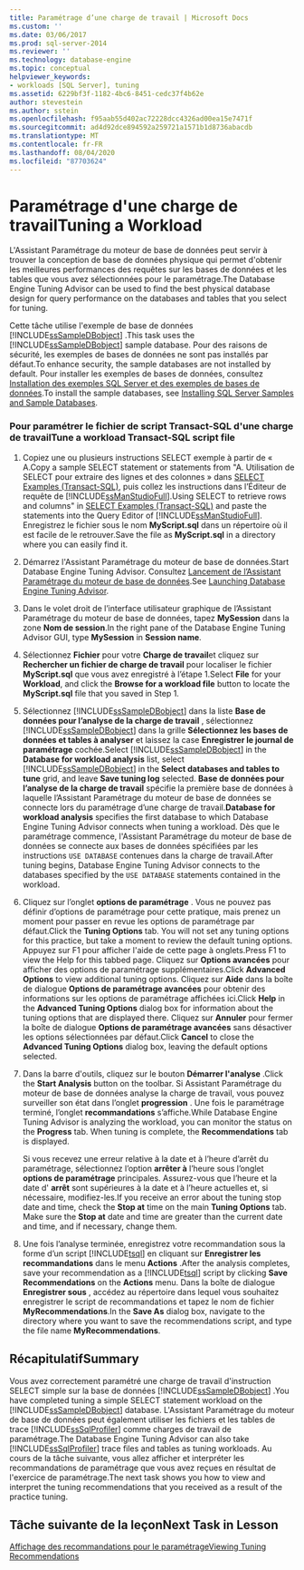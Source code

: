 ```yaml
---
title: Paramétrage d’une charge de travail | Microsoft Docs
ms.custom: ''
ms.date: 03/06/2017
ms.prod: sql-server-2014
ms.reviewer: ''
ms.technology: database-engine
ms.topic: conceptual
helpviewer_keywords:
- workloads [SQL Server], tuning
ms.assetid: 6229bf3f-1182-4bc6-8451-cedc37f4b62e
author: stevestein
ms.author: sstein
ms.openlocfilehash: f95aab55d402ac72228dcc4326ad00ea15e7471f
ms.sourcegitcommit: ad4d92dce894592a259721a1571b1d8736abacdb
ms.translationtype: MT
ms.contentlocale: fr-FR
ms.lasthandoff: 08/04/2020
ms.locfileid: "87703624"
---
```

# <a name="tuning-a-workload"></a><span data-ttu-id="83031-102">Paramétrage d'une charge de travail</span><span class="sxs-lookup"><span data-stu-id="83031-102">Tuning a Workload</span></span>
  <span data-ttu-id="83031-103">L'Assistant Paramétrage du moteur de base de données peut servir à trouver la conception de base de données physique qui permet d'obtenir les meilleures performances des requêtes sur les bases de données et les tables que vous avez sélectionnées pour le paramétrage.</span><span class="sxs-lookup"><span data-stu-id="83031-103">The Database Engine Tuning Advisor can be used to find the best physical database design for query performance on the databases and tables that you select for tuning.</span></span>  
  
 <span data-ttu-id="83031-104">Cette tâche utilise l'exemple de base de données [!INCLUDE[ssSampleDBobject](../../includes/sssampledbobject-md.md)] .</span><span class="sxs-lookup"><span data-stu-id="83031-104">This task uses the [!INCLUDE[ssSampleDBobject](../../includes/sssampledbobject-md.md)] sample database.</span></span> <span data-ttu-id="83031-105">Pour des raisons de sécurité, les exemples de bases de données ne sont pas installés par défaut.</span><span class="sxs-lookup"><span data-stu-id="83031-105">To enhance security, the sample databases are not installed by default.</span></span> <span data-ttu-id="83031-106">Pour installer les exemples de bases de données, consultez [Installation des exemples SQL Server et des exemples de bases de données](http://sqlserversamples.codeplex.com).</span><span class="sxs-lookup"><span data-stu-id="83031-106">To install the sample databases, see [Installing SQL Server Samples and Sample Databases](http://sqlserversamples.codeplex.com).</span></span>  
  
### <a name="tune-a-workload-transact-sql-script-file"></a><span data-ttu-id="83031-107">Pour paramétrer le fichier de script Transact-SQL d'une charge de travail</span><span class="sxs-lookup"><span data-stu-id="83031-107">Tune a workload Transact-SQL script file</span></span>  
  
1.  <span data-ttu-id="83031-108">Copiez une ou plusieurs instructions SELECT exemple à partir de « A.</span><span class="sxs-lookup"><span data-stu-id="83031-108">Copy a sample SELECT statement or statements from "A.</span></span> <span data-ttu-id="83031-109">Utilisation de SELECT pour extraire des lignes et des colonnes » dans [SELECT Examples &#40;Transact-SQL&#41;](/sql/t-sql/queries/select-examples-transact-sql), puis collez les instructions dans l’Éditeur de requête de [!INCLUDE[ssManStudioFull](../../includes/ssmanstudiofull-md.md)].</span><span class="sxs-lookup"><span data-stu-id="83031-109">Using SELECT to retrieve rows and columns" in [SELECT Examples &#40;Transact-SQL&#41;](/sql/t-sql/queries/select-examples-transact-sql) and paste the statements into the Query Editor of [!INCLUDE[ssManStudioFull](../../includes/ssmanstudiofull-md.md)].</span></span> <span data-ttu-id="83031-110">Enregistrez le fichier sous le nom **MyScript.sql** dans un répertoire où il est facile de le retrouver.</span><span class="sxs-lookup"><span data-stu-id="83031-110">Save the file as **MyScript.sql** in a directory where you can easily find it.</span></span>  
  
2.  <span data-ttu-id="83031-111">Démarrez l'Assistant Paramétrage du moteur de base de données.</span><span class="sxs-lookup"><span data-stu-id="83031-111">Start Database Engine Tuning Advisor.</span></span> <span data-ttu-id="83031-112">Consultez [Lancement de l’Assistant Paramétrage du moteur de base de données](../../relational-databases/performance/database-engine-tuning-advisor.md).</span><span class="sxs-lookup"><span data-stu-id="83031-112">See [Launching Database Engine Tuning Advisor](../../relational-databases/performance/database-engine-tuning-advisor.md).</span></span>  
  
3.  <span data-ttu-id="83031-113">Dans le volet droit de l’interface utilisateur graphique de l’Assistant Paramétrage du moteur de base de données, tapez **MySession** dans la zone **Nom de session**.</span><span class="sxs-lookup"><span data-stu-id="83031-113">In the right pane of the Database Engine Tuning Advisor GUI, type **MySession** in **Session name**.</span></span>  
  
4.  <span data-ttu-id="83031-114">Sélectionnez **Fichier** pour votre **Charge de travail**et cliquez sur **Rechercher un fichier de charge de travail** pour localiser le fichier **MyScript.sql** que vous avez enregistré à l’étape 1.</span><span class="sxs-lookup"><span data-stu-id="83031-114">Select **File** for your **Workload**, and click the **Browse for a workload file** button to locate the **MyScript.sql** file that you saved in Step 1.</span></span>  
  
5.  <span data-ttu-id="83031-115">Sélectionnez [!INCLUDE[ssSampleDBobject](../../includes/sssampledbobject-md.md)] dans la liste **Base de données pour l’analyse de la charge de travail** , sélectionnez [!INCLUDE[ssSampleDBobject](../../includes/sssampledbobject-md.md)] dans la grille **Sélectionnez les bases de données et tables à analyser** et laissez la case **Enregistrer le journal de paramétrage** cochée.</span><span class="sxs-lookup"><span data-stu-id="83031-115">Select [!INCLUDE[ssSampleDBobject](../../includes/sssampledbobject-md.md)] in the **Database for workload analysis** list, select [!INCLUDE[ssSampleDBobject](../../includes/sssampledbobject-md.md)] in the **Select databases and tables to tune** grid, and leave **Save tuning log** selected.</span></span> <span data-ttu-id="83031-116">**Base de données pour l’analyse de la charge de travail** spécifie la première base de données à laquelle l’Assistant Paramétrage du moteur de base de données se connecte lors du paramétrage d’une charge de travail.</span><span class="sxs-lookup"><span data-stu-id="83031-116">**Database for workload analysis** specifies the first database to which Database Engine Tuning Advisor connects when tuning a workload.</span></span> <span data-ttu-id="83031-117">Dès que le paramétrage commence, l'Assistant Paramétrage du moteur de base de données se connecte aux bases de données spécifiées par les instructions `USE DATABASE` contenues dans la charge de travail.</span><span class="sxs-lookup"><span data-stu-id="83031-117">After tuning begins, Database Engine Tuning Advisor connects to the databases specified by the `USE DATABASE` statements contained in the workload.</span></span>  
  
6.  <span data-ttu-id="83031-118">Cliquez sur l’onglet **options de paramétrage** . Vous ne pouvez pas définir d’options de paramétrage pour cette pratique, mais prenez un moment pour passer en revue les options de paramétrage par défaut.</span><span class="sxs-lookup"><span data-stu-id="83031-118">Click the **Tuning Options** tab. You will not set any tuning options for this practice, but take a moment to review the default tuning options.</span></span> <span data-ttu-id="83031-119">Appuyez sur F1 pour afficher l'aide de cette page à onglets.</span><span class="sxs-lookup"><span data-stu-id="83031-119">Press F1 to view the Help for this tabbed page.</span></span> <span data-ttu-id="83031-120">Cliquez sur **Options avancées** pour afficher des options de paramétrage supplémentaires.</span><span class="sxs-lookup"><span data-stu-id="83031-120">Click **Advanced Options** to view additional tuning options.</span></span> <span data-ttu-id="83031-121">Cliquez sur **Aide** dans la boîte de dialogue **Options de paramétrage avancées** pour obtenir des informations sur les options de paramétrage affichées ici.</span><span class="sxs-lookup"><span data-stu-id="83031-121">Click **Help** in the **Advanced Tuning Options** dialog box for information about the tuning options that are displayed there.</span></span> <span data-ttu-id="83031-122">Cliquez sur **Annuler** pour fermer la boîte de dialogue **Options de paramétrage avancées** sans désactiver les options sélectionnées par défaut.</span><span class="sxs-lookup"><span data-stu-id="83031-122">Click **Cancel** to close the **Advanced Tuning Options** dialog box, leaving the default options selected.</span></span>  
  
7.  <span data-ttu-id="83031-123">Dans la barre d'outils, cliquez sur le bouton **Démarrer l'analyse** .</span><span class="sxs-lookup"><span data-stu-id="83031-123">Click the **Start Analysis** button on the toolbar.</span></span> <span data-ttu-id="83031-124">Si Assistant Paramétrage du moteur de base de données analyse la charge de travail, vous pouvez surveiller son état dans l’onglet **progression** . Une fois le paramétrage terminé, l’onglet **recommandations** s’affiche.</span><span class="sxs-lookup"><span data-stu-id="83031-124">While Database Engine Tuning Advisor is analyzing the workload, you can monitor the status on the **Progress** tab. When tuning is complete, the **Recommendations** tab is displayed.</span></span>  
  
     <span data-ttu-id="83031-125">Si vous recevez une erreur relative à la date et à l’heure d’arrêt du paramétrage, sélectionnez l’option **arrêter à** l’heure sous l’onglet **options de paramétrage** principales. Assurez-vous que l’heure et la date d' **arrêt** sont supérieures à la date et à l’heure actuelles et, si nécessaire, modifiez-les.</span><span class="sxs-lookup"><span data-stu-id="83031-125">If you receive an error about the tuning stop date and time, check the **Stop at** time on the main **Tuning Options** tab. Make sure the **Stop at** date and time are greater than the current date and time, and if necessary, change them.</span></span>  
  
8.  <span data-ttu-id="83031-126">Une fois l’analyse terminée, enregistrez votre recommandation sous la forme d’un script [!INCLUDE[tsql](../../includes/tsql-md.md)] en cliquant sur **Enregistrer les recommandations** dans le menu **Actions** .</span><span class="sxs-lookup"><span data-stu-id="83031-126">After the analysis completes, save your recommendation as a [!INCLUDE[tsql](../../includes/tsql-md.md)] script by clicking **Save Recommendations** on the **Actions** menu.</span></span> <span data-ttu-id="83031-127">Dans la boîte de dialogue **Enregistrer sous** , accédez au répertoire dans lequel vous souhaitez enregistrer le script de recommandations et tapez le nom de fichier **MyRecommendations**.</span><span class="sxs-lookup"><span data-stu-id="83031-127">In the **Save As** dialog box, navigate to the directory where you want to save the recommendations script, and type the file name **MyRecommendations**.</span></span>  
  
## <a name="summary"></a><span data-ttu-id="83031-128">Récapitulatif</span><span class="sxs-lookup"><span data-stu-id="83031-128">Summary</span></span>  
 <span data-ttu-id="83031-129">Vous avez correctement paramétré une charge de travail d'instruction SELECT simple sur la base de données [!INCLUDE[ssSampleDBobject](../../includes/sssampledbobject-md.md)] .</span><span class="sxs-lookup"><span data-stu-id="83031-129">You have completed tuning a simple SELECT statement workload on the [!INCLUDE[ssSampleDBobject](../../includes/sssampledbobject-md.md)] database.</span></span> <span data-ttu-id="83031-130">L'Assistant Paramétrage du moteur de base de données peut également utiliser les fichiers et les tables de trace [!INCLUDE[ssSqlProfiler](../../includes/sssqlprofiler-md.md)] comme charges de travail de paramétrage.</span><span class="sxs-lookup"><span data-stu-id="83031-130">The Database Engine Tuning Advisor can also take [!INCLUDE[ssSqlProfiler](../../includes/sssqlprofiler-md.md)] trace files and tables as tuning workloads.</span></span> <span data-ttu-id="83031-131">Au cours de la tâche suivante, vous allez afficher et interpréter les recommandations de paramétrage que vous avez reçues en résultat de l'exercice de paramétrage.</span><span class="sxs-lookup"><span data-stu-id="83031-131">The next task shows you how to view and interpret the tuning recommendations that you received as a result of the practice tuning.</span></span>  
  
## <a name="next-task-in-lesson"></a><span data-ttu-id="83031-132">Tâche suivante de la leçon</span><span class="sxs-lookup"><span data-stu-id="83031-132">Next Task in Lesson</span></span>  
 [<span data-ttu-id="83031-133">Affichage des recommandations pour le paramétrage</span><span class="sxs-lookup"><span data-stu-id="83031-133">Viewing Tuning Recommendations</span></span>](lesson-1-2-viewing-tuning-recommendations.md)  
  
  
